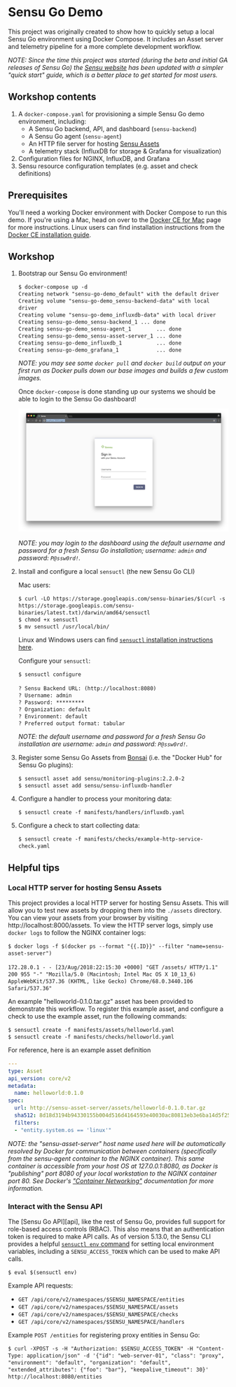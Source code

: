 # Sensu Go Demo

This project was originally created to show how to quickly setup a local Sensu
Go environment using Docker Compose. It includes an Asset server and telemetry
pipeline for a more complete development workflow.

_NOTE: Since the time this project was started (during the beta and initial GA
releases of Sensu Go) the [Sensu website][homepage] has been updated with a simpler "quick
start" guide, which is a better place to get started for most users._

[homepage]: https://sensu.io/#getting-started

## Workshop contents

1. A `docker-compose.yaml` for provisioning a simple Sensu Go demo environment,
   including:
   - A Sensu Go backend, API, and dashboard (`sensu-backend`)
   - A Sensu Go agent (`sensu-agent`)
   - An HTTP file server for hosting [Sensu Assets][1]
   - A telemetry stack (InfluxDB for storage & Grafana for visualization)
2. Configuration files for NGINX, InfluxDB, and Grafana
3. Sensu resource configuration templates (e.g. asset and check definitions)

[1]: https://docs.sensu.io/sensu-core/2.0/reference/assets/

## Prerequisites

You'll need a working Docker environment with Docker Compose to run this demo.
If you're using a Mac, head on over to the [Docker CE for Mac][2] page for more
instructions. Linux users can find installation instructions from the [Docker CE
installation guide][3].

[2]: https://store.docker.com/editions/community/docker-ce-desktop-mac
[3]: https://docs.docker.com/install/

## Workshop

1. Bootstrap our Sensu Go environment!

   ```
   $ docker-compose up -d
   Creating network "sensu-go-demo_default" with the default driver
   Creating volume "sensu-go-demo_sensu-backend-data" with local driver
   Creating volume "sensu-go-demo_influxdb-data" with local driver
   Creating sensu-go-demo_sensu-backend_1 ... done
   Creating sensu-go-demo_sensu-agent_1        ... done
   Creating sensu-go-demo_sensu-asset-server_1 ... done
   Creating sensu-go-demo_influxdb_1           ... done
   Creating sensu-go-demo_grafana_1            ... done
   ```

   _NOTE: you may see some `docker pull` and `docker build` output on your first
   run as Docker pulls down our base images and builds a few custom images._

   Once `docker-compose` is done standing up our systems we should be able to
   login to the Sensu Go dashboard!

   ![Sensu Go dashboard login screen](docs/images/login.png "Sensu Go dashboard login screen")

   _NOTE: you may login to the dashboard using the default username and password
   for a fresh Sensu Go installation; username: `admin` and password:
   `P@ssw0rd!`._

2. Install and configure a local `sensuctl` (the new Sensu Go CLI)

   Mac users:

   ```
   $ curl -LO https://storage.googleapis.com/sensu-binaries/$(curl -s https://storage.googleapis.com/sensu-binaries/latest.txt)/darwin/amd64/sensuctl
   $ chmod +x sensuctl
   $ mv sensuctl /usr/local/bin/
   ```

   Linux and Windows users can find [`sensuctl` installation instructions
   here][4].

   Configure your `sensuctl`:

   ```
   $ sensuctl configure

   ? Sensu Backend URL: (http://localhost:8080)
   ? Username: admin
   ? Password: *********
   ? Organization: default
   ? Environment: default
   ? Preferred output format: tabular
   ```

   _NOTE: the default username and password for a fresh Sensu Go installation
   are username: `admin` and password: `P@ssw0rd!`._

   [4]: https://docs.sensu.io/sensu-core/2.0/getting-started/configuring-sensuctl/#installation

3. Register some Sensu Go Assets from [Bonsai][5] (i.e. the "Docker Hub" for
   Sensu Go plugins):

   ```
   $ sensuctl asset add sensu/monitoring-plugins:2.2.0-2
   $ sensuctl asset add sensu/sensu-influxdb-handler
   ```

   [5]: https://bonsai.sensu.io

4. Configure a handler to process your monitoring data:

   ```
   $ sensuctl create -f manifests/handlers/influxdb.yaml
   ```

5. Configure a check to start collecting data:

   ```
   $ sensuctl create -f manifests/checks/example-http-service-check.yaml
   ```

## Helpful tips

### Local HTTP server for hosting Sensu Assets

This project provides a local HTTP server for hosting Sensu Assets. This will
allow you to test new assets by dropping them into the `./assets` directory. You
can view your assets from your browser by visiting http://localhost:8000/assets.
To view the HTTP server logs, simply use `docker logs` to follow the NGINX
container logs:

```
$ docker logs -f $(docker ps --format "{{.ID}}" --filter "name=sensu-asset-server")

172.28.0.1 - - [23/Aug/2018:22:15:30 +0000] "GET /assets/ HTTP/1.1" 200 955 "-" "Mozilla/5.0 (Macintosh; Intel Mac OS X 10_13_6) AppleWebKit/537.36 (KHTML, like Gecko) Chrome/68.0.3440.106 Safari/537.36"
```

An example "helloworld-0.1.0.tar.gz" asset has been provided to demonstrate this
workflow. To register this example asset, and configure a check to use the
example asset, run the following commands:

```shell
$ sensuctl create -f manifests/assets/helloworld.yaml
$ sensuctl create -f manifests/checks/helloworld.yaml
```

For reference, here is an example asset definition

```yaml
---
type: Asset
api_version: core/v2
metadata:
  name: helloworld:0.1.0
spec:
  url: http://sensu-asset-server/assets/helloworld-0.1.0.tar.gz
  sha512: 8d18d3194b94330155b004d516d4164593e40030ac80813eb3e6ba14d5f2570ed59508148890a7b0d6200148c1c0cff7cd161a26ca624aa2c8f7fc31caa3556c
  filters:
  - "entity.system.os == 'linux'"
```

_NOTE: the "sensu-asset-server" host name used here will be automatically
resolved by Docker for communication between containers (specifically from the
sensu-agent container to the NGINX container). This same container is accessible
from your host OS at 127.0.0.1:8080, as Docker is "publishing" port 8080 of your
local workstation to the NGINX container port 80. See Docker's ["Container
Networking"][6] documentation for more information._

[6]: https://docs.docker.com/config/containers/container-networking/

### Interact with the Sensu API

The [Sensu Go API][api], like the rest of Sensu Go, provides full support for
role-based access controls (RBAC). This also means that an authentication token
is required to make API calls. As of version 5.13.0, the Sensu CLI provides a
helpful [`sensuctl env` command][7] for setting local environment variables,
including a `SENSU_ACCESS_TOKEN` which can be used to make API calls.

```
$ eval $(sensuctl env)
```

Example API requests:

- `GET /api/core/v2/namespaces/$SENSU_NAMESPACE/entities`
- `GET /api/core/v2/namespaces/$SENSU_NAMESPACE/assets`
- `GET /api/core/v2/namespaces/$SENSU_NAMESPACE/checks`
- `GET /api/core/v2/namespaces/$SENSU_NAMESPACE/handlers`

Example `POST /entities` for registering proxy entities in Sensu Go:

```
$ curl -XPOST -s -H "Authorization: $SENSU_ACCESS_TOKEN" -H "Content-Type: application/json" -d '{"id": "web-server-01", "class": "proxy", "environment": "default", "organization": "default", "extended_attributes": {"foo": "bar"}, "keepalive_timeout": 30}' http://localhost:8080/entities
```

[7]: https://docs.sensu.io/sensu-go/latest/sensuctl/reference/#environment-variables
